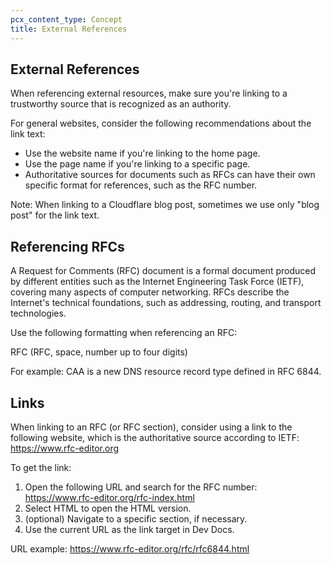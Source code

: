 ```yaml
---
pcx_content_type: Concept
title: External References
---
```


## External References

When referencing external resources, make sure you're linking to a trustworthy source that is recognized as an authority. 

For general websites, consider the following recommendations about the link text:

- Use the website name if you're linking to the home page.
- Use the page name if you're linking to a specific page.
- Authoritative sources for documents such as RFCs can have their own specific format for references, such as the RFC number.

Note: When linking to a Cloudflare blog post, sometimes we use only "blog post" for the link text.

## Referencing RFCs

A Request for Comments (RFC) document is a formal document produced by different entities such as the Internet Engineering Task Force (IETF), covering many aspects of computer networking. RFCs describe the Internet's technical foundations, such as addressing, routing, and transport technologies.

Use the following formatting when referencing an RFC:

RFC <number>    (RFC, space, number up to four digits)

For example:
CAA is a new DNS resource record type defined in RFC 6844.

## Links
When linking to an RFC (or RFC section), consider using a link to the following website, which is the authoritative source according to IETF:
https://www.rfc-editor.org

To get the link:

1. Open the following URL and search for the RFC number: https://www.rfc-editor.org/rfc-index.html
2. Select HTML to open the HTML version.
3. (optional) Navigate to a specific section, if necessary.
4. Use the current URL as the link target in Dev Docs.

URL example:
https://www.rfc-editor.org/rfc/rfc6844.html